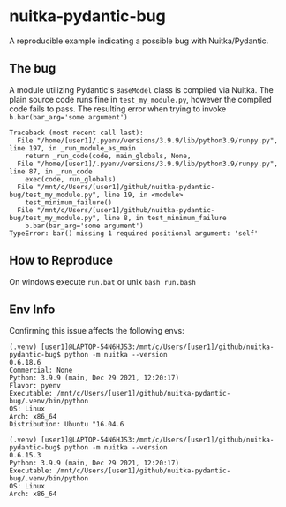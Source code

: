 # nuitka-pydantic-bug

A reproducible example indicating a possible bug with Nuitka/Pydantic.

## The bug

A module utilizing Pydantic's `BaseModel` class is compiled via Nuitka. The plain source code runs fine in `test_my_module.py`,
however the compiled code fails to pass. The resulting error when trying to invoke `b.bar(bar_arg='some argument')`

```
Traceback (most recent call last):
  File "/home/[user1]/.pyenv/versions/3.9.9/lib/python3.9/runpy.py", line 197, in _run_module_as_main
    return _run_code(code, main_globals, None,
  File "/home/[user1]/.pyenv/versions/3.9.9/lib/python3.9/runpy.py", line 87, in _run_code
    exec(code, run_globals)
  File "/mnt/c/Users/[user1]/github/nuitka-pydantic-bug/test_my_module.py", line 19, in <module>
    test_minimum_failure()
  File "/mnt/c/Users/[user1]/github/nuitka-pydantic-bug/test_my_module.py", line 8, in test_minimum_failure
    b.bar(bar_arg='some argument')
TypeError: bar() missing 1 required positional argument: 'self'
```

## How to Reproduce

On windows execute `run.bat` or unix `bash run.bash`

## Env Info

Confirming this issue affects the following envs:

```
(.venv) [user1]@LAPTOP-54N6HJS3:/mnt/c/Users/[user1]/github/nuitka-pydantic-bug$ python -m nuitka --version
0.6.18.6
Commercial: None
Python: 3.9.9 (main, Dec 29 2021, 12:20:17)
Flavor: pyenv
Executable: /mnt/c/Users/[user1]/github/nuitka-pydantic-bug/.venv/bin/python
OS: Linux
Arch: x86_64
Distribution: Ubuntu "16.04.6
```

```
(.venv) [user1]@LAPTOP-54N6HJS3:/mnt/c/Users/[user1]/github/nuitka-pydantic-bug$ python -m nuitka --version
0.6.15.3
Python: 3.9.9 (main, Dec 29 2021, 12:20:17)
Executable: /mnt/c/Users/[user1]/github/nuitka-pydantic-bug/.venv/bin/python
OS: Linux
Arch: x86_64
```
